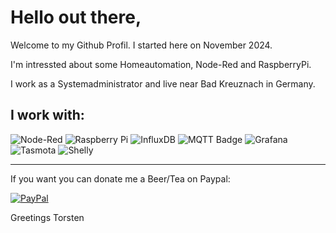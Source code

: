 # Hello out there,


Welcome to my Github Profil. I started here on November 2024.

I'm intressted about some Homeautomation, Node-Red and RaspberryPi.

I work as a Systemadministrator and live near Bad Kreuznach in Germany.


 ## I work with:
 
![Node-Red](https://img.shields.io/badge/-Node-RED-8F0000?style=flat&logo=nodered&logoColor=white)  ![Raspberry Pi](https://img.shields.io/badge/-Raspberry%20Pi-A22846?style=flat&logo=raspberrypi&logoColor=white)  ![InfluxDB](https://img.shields.io/badge/-InfluxDB-22ADF6?style=flat&logo=influxdb&logoColor=white)  ![MQTT Badge](https://img.shields.io/badge/-MQTT-660066?style=flat&logo=mqtt&logoColor=white) ![Grafana](https://img.shields.io/badge/-Grafana-F46800?style=flat&logo=grafana&logoColor=white) ![Tasmota](https://img.shields.io/badge/-Tasmota-1FA3EC?style=flat&logo=tasmota&logoColor=white) ![Shelly](https://img.shields.io/badge/-Shelly-4495D1?style=flat&logo=shelly&logoColor=white)








-----------------------------------------------------------
If you want you can donate me a Beer/Tea on Paypal:

[![PayPal](https://img.shields.io/badge/PayPal-donate-blue?style=flat-square&logo=paypal)](https://paypal.me/steitzto)


Greetings Torsten










